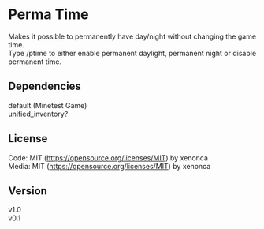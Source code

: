Perma Time
=============

Makes it possible to permanently have day/night without changing the game time.  
Type /ptime to either enable permanent daylight, permanent night or disable permanent time.


Dependencies
--------------
default (Minetest Game)  
unified_inventory?  


License
---------

Code: MIT (https://opensource.org/licenses/MIT) by xenonca  
Media: MIT (https://opensource.org/licenses/MIT) by xenonca


Version
---------
v1.0  
v0.1
